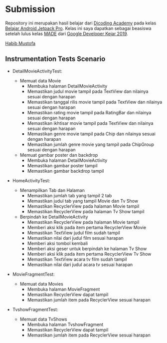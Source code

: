 # Submission

Repository ini merupakan hasil belajar dari [Dicoding Academy](https://www.dicoding.com) pada kelas [Belajar Android Jetpack Pro](https://www.dicoding.com/academies/129). Kelas ini saya dapatkan sebagai beasiswa setelah lulus kelas [MADE](https://www.dicoding.com/academies/14/) dari [Google Developer Kejar 2019](https://events.withgoogle.com/googledeveloperskejar/).

[Habib Mustofa](https://www.dicoding.com/users/413434)
 
## Instrumentation Tests Scenario

* DetailMovieActivityTest:
    * Memuat data Movie
        * Membuka halaman DetailMovieActivity
        * Memastikan judul movie tampil pada TextView dan nilainya sesuai dengan harapan
        * Memastikan tanggal rilis movie tampil pada TextView dan nilainya sesuai dengan harapan
        * Memastikan rating movie tampil pada RatingBar dan nilainya sesuai dengan harapan
        * Memastikan ikhtisar movie tampil pada TextView dan nilainya sesuai dengan harapan
        * Memastikan genre movie tampil pada Chip dan nilainya sesuai dengan harapan
        * Memastikan jumlah genre movie yang tampil pada ChipGroup sesuai dengan harapan
    * Memuat gambar poster dan backdrop
        * Membuka halaman DetailMovieActivity
        * Memastikan gambar poster tampil
        * Memastikan gambar backdrop tampil

* HomeActivityTest:
    * Menampilkan Tab dan Halaman
        * Memastikan jumlah tab yang tampil 2 tab
        * Memastikan judul tab yang tampil Movie dan Tv Show
        * Memastikan RecyclerView pada halaman Movie tampil
        * Memastikan RecyclerView pada halaman Tv Show tampil
    * Berpindah ke DetailMovieActivity
        * Memastikan RecyclerView pada halaman Movie tampil
        * Memberi aksi klik pada item pertama RecyclerView Movie
        * Memastikan TextView judul film sudah tampil
        * Memastikan nilai dari judul film sesuai harapan
        * Memberi aksi tombol kembali
        * Memberi aksi geser untuk berpindah ke halaman Tv Show
        * Memberi aksi klik pada item pertama RecyclerView Tv Show
        * Memastikan TextView acara tv film sudah tampil
        * Memastikan nilai dari judul acara tv sesuai harapan

* MovieFragmentTest:
    * Memuat data Movies
        * Membuka halaman MovieFragment
        * Memastikan RecyclerView dapat tampil
        * Memastikan jumlah item pada RecyclerView sesuai harapan

* TvshowFragmentTest:
    * Memuat data TvShows
        * Membuka halaman TvshowFragment
        * Memastikan RecyclerView dapat tampil
        * Memastikan jumlah item pada RecyclerView sesuai harapan
